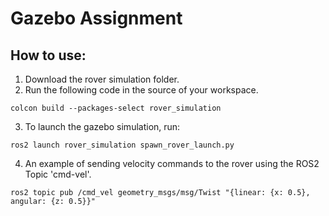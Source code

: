 # Gazebo Assignment
## How to use:
1) Download the rover simulation folder. 
2) Run the following code in the source of your workspace.
```
colcon build --packages-select rover_simulation
```
3) To launch the gazebo simulation, run: 
```
ros2 launch rover_simulation spawn_rover_launch.py
```
4) An example of sending velocity commands to the rover using the ROS2 Topic 'cmd-vel'.
```
ros2 topic pub /cmd_vel geometry_msgs/msg/Twist "{linear: {x: 0.5}, angular: {z: 0.5}}"
```

